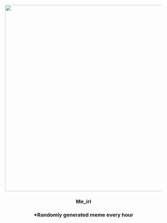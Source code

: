 <p align="center">
        <img src="https://i.redd.it/c4bez07j6kl81.jpg" width="600" height="600">
        </p>
        <h3 align="center">Me_irl</h3>
        <h3 align="center">*Randomly generated meme every hour</h3>
    
